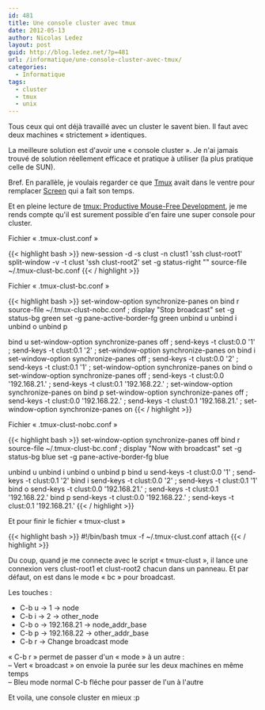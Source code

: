 ```yaml
---
id: 481
title: Une console cluster avec tmux
date: 2012-05-13
author: Nicolas Ledez
layout: post
guid: http://blog.ledez.net/?p=481
url: /informatique/une-console-cluster-avec-tmux/
categories:
  - Informatique
tags:
  - cluster
  - tmux
  - unix
---
```

Tous ceux qui ont déjà travaillé avec un cluster le savent bien. Il faut avec deux machines &laquo;&nbsp;strictement&nbsp;&raquo; identiques.

La meilleure solution est d'avoir une &laquo;&nbsp;console cluster&nbsp;&raquo;. Je n'ai jamais trouvé de solution réellement efficace et pratique à utiliser (la plus pratique celle de SUN).

Bref. En parallèle, je voulais regarder ce que [Tmux][1] avait dans le ventre pour remplacer [Screen][2] qui a fait son temps.

Et en pleine lecture de [tmux: Productive Mouse-Free Development][3], je me rends compte qu'il est surement possible d'en faire une super console pour cluster.

Fichier &laquo;&nbsp;.tmux-clust.conf&nbsp;&raquo;

{{< highlight bash >}}
new-session -d -s clust -n clust1 'ssh clust-root1'
split-window -v -t clust 'ssh clust-root2'
set -g status-right ""
source-file ~/.tmux-clust-bc.conf
{{< / highlight >}}

Fichier &laquo;&nbsp;.tmux-clust-bc.conf&nbsp;&raquo;

{{< highlight bash >}}
set-window-option synchronize-panes on
bind r source-file ~/.tmux-clust-nobc.conf \; display "Stop broadcast"
set -g status-bg green
set -g pane-active-border-fg green
unbind u
unbind i
unbind o
unbind p

bind u set-window-option synchronize-panes off \; send-keys -t clust:0.0 '1' \; send-keys -t clust:0.1 '2' \; set-window-option synchronize-panes on
bind i set-window-option synchronize-panes off \; send-keys -t clust:0.0 '2' \; send-keys -t clust:0.1 '1' \; set-window-option synchronize-panes on
bind o set-window-option synchronize-panes off \; send-keys -t clust:0.0 '192.168.21.' \; send-keys -t clust:0.1 '192.168.22.' \; set-window-option synchronize-panes on
bind p set-window-option synchronize-panes off \; send-keys -t clust:0.0 '192.168.22.' \; send-keys -t clust:0.1 '192.168.21.' \; set-window-option synchronize-panes on
{{< / highlight >}}

Fichier &laquo;&nbsp;.tmux-clust-nobc.conf&nbsp;&raquo;

{{< highlight bash >}}
set-window-option synchronize-panes off
bind r source-file ~/.tmux-clust-bc.conf \; display "Now with broadcast"
set -g status-bg blue
set -g pane-active-border-fg blue

unbind u
unbind i
unbind o
unbind p
bind u send-keys -t clust:0.0 '1' \; send-keys -t clust:0.1 '2'
bind i send-keys -t clust:0.0 '2' \; send-keys -t clust:0.1 '1'
bind o send-keys -t clust:0.0 '192.168.21.' \; send-keys -t clust:0.1 '192.168.22.'
bind p send-keys -t clust:0.0 '192.168.22.' \; send-keys -t clust:0.1 '192.168.21.'
{{< / highlight >}}

Et pour finir le fichier &laquo;&nbsp;tmux-clust&nbsp;&raquo;

{{< highlight bash >}}
#!/bin/bash
tmux -f ~/.tmux-clust.conf attach
{{< / highlight >}}

Du coup, quand je me connecte avec le script &laquo;&nbsp;tmux-clust&nbsp;&raquo;, il lance une connexion vers clust-root1 et clust-root2 chacun dans un panneau. Et par défaut, on est dans le mode &laquo;&nbsp;bc&nbsp;&raquo; pour broadcast.

Les touches :

  * C-b u -> 1 -> node
  * C-b i -> 2 -> other_node
  * C-b o -> 192.168.21 -> node\_addr\_base
  * C-b p -> 192.168.22 -> other\_addr\_base
  * C-b r -> Change broadcast mode

&laquo;&nbsp;C-b r&nbsp;&raquo; permet de passer d'un &laquo;&nbsp;mode&nbsp;&raquo; à un autre :  
&#8211; Vert &laquo;&nbsp;broadcast&nbsp;&raquo; on envoie la purée sur les deux machines en même temps  
&#8211; Bleu mode normal C-b fléche pour passer de l'un à l'autre

Et voila, une console cluster en mieux :p

 [1]: http://tmux.sourceforge.net/ "Tmux - le site"
 [2]: https://www.gnu.org/software/screen/ "Screen - Le 'site'"
 [3]: http://pragprog.com/book/bhtmux/tmux "tmux: Productive Mouse-Free Development"
